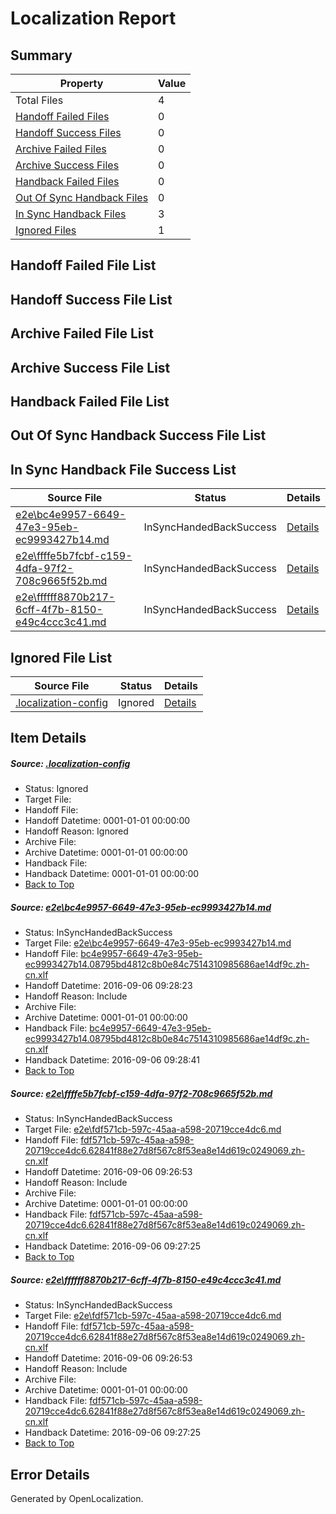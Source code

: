 # <a name='report-top'></a> Localization Report

## Summary
 Property | Value 
 -------- | ----- 
 Total Files | 4
[ Handoff Failed Files ](#handoff-failed-list)| 0
[ Handoff Success Files ](#handoff-success-list)| 0
[ Archive Failed Files ](#archive-failed-list)| 0
[ Archive Success Files ](#archive-success-list)| 0
[ Handback Failed Files ](#handback-failed-list)| 0
[ Out Of Sync Handback Files ](#outofsync-handback-success-list)| 0
[ In Sync Handback Files ](#insync-handback-success-list)| 3
[ Ignored Files ](#ignored-list)| 1

## <a name='handoff-failed-list'></a> Handoff Failed File List

## <a name='handoff-success-list'></a> Handoff Success File List

## <a name='archive-failed-list'></a> Archive Failed File List

## <a name='archive-success-list'></a> Archive Success File List

## <a name='handback-failed-list'></a> Handback Failed File List

## <a name='outofsync-handback-success-list'></a> Out Of Sync Handback Success File List

## <a name='insync-handback-success-list'></a> In Sync Handback File Success List
 Source File | Status | Details 
 ----------- | ------ | ------- 
 [e2e\bc4e9957-6649-47e3-95eb-ec9993427b14.md](https://github.com/OpenLocalizationTestOrg/ol-test0/blob/b24ba39383dc43ceb4c053302fd9b88e5889b464/e2e/bc4e9957-6649-47e3-95eb-ec9993427b14.md) | InSyncHandedBackSuccess | [Details](#bd9429c5f5694083d5031bdfebd27a9a1c1b3aea1)
 [e2e\ffffe5b7fcbf-c159-4dfa-97f2-708c9665f52b.md](https://github.com/OpenLocalizationTestOrg/ol-test0/blob/95649070dca3ca022cf53f36db5ecae631838960/e2e/ffffe5b7fcbf-c159-4dfa-97f2-708c9665f52b.md) | InSyncHandedBackSuccess | [Details](#6c8e7e51320a3a74d078497bde329ec8d723cb702)
 [e2e\ffffff8870b217-6cff-4f7b-8150-e49c4ccc3c41.md](https://github.com/OpenLocalizationTestOrg/ol-test0/blob/b24ba39383dc43ceb4c053302fd9b88e5889b464/e2e/ffffff8870b217-6cff-4f7b-8150-e49c4ccc3c41.md) | InSyncHandedBackSuccess | [Details](#6c8e7e51320a3a74d078497bde329ec8d723cb703)

## <a name='ignored-list'></a> Ignored File List
 Source File | Status | Details 
 ----------- | ------ | ------- 
 [.localization-config](https://github.com/OpenLocalizationTestOrg/ol-test0/blob/b24ba39383dc43ceb4c053302fd9b88e5889b464/.localization-config) | Ignored | [Details](#3d4f252ac210baf56311d7e97dcc2db10974dbd20)

## Item Details
##### <a name='3d4f252ac210baf56311d7e97dcc2db10974dbd20'></a> Source: [.localization-config](https://github.com/OpenLocalizationTestOrg/ol-test0/blob/b24ba39383dc43ceb4c053302fd9b88e5889b464/.localization-config)
* Status: Ignored
* Target File: 
* Handoff File: 
* Handoff Datetime: 0001-01-01 00:00:00
* Handoff Reason: Ignored
* Archive File: 
* Archive Datetime: 0001-01-01 00:00:00
* Handback File: 
* Handback Datetime: 0001-01-01 00:00:00
* [Back to Top](#report-top)

##### <a name='bd9429c5f5694083d5031bdfebd27a9a1c1b3aea1'></a> Source: [e2e\bc4e9957-6649-47e3-95eb-ec9993427b14.md](https://github.com/OpenLocalizationTestOrg/ol-test0/blob/b24ba39383dc43ceb4c053302fd9b88e5889b464/e2e/bc4e9957-6649-47e3-95eb-ec9993427b14.md)
* Status: InSyncHandedBackSuccess
* Target File: [e2e\bc4e9957-6649-47e3-95eb-ec9993427b14.md](https://github.com/OpenLocalizationTestOrg/ol-test0-zhcn/blob/4fd213ccd0af298d186984d12a9e54558f9bf952/e2e/bc4e9957-6649-47e3-95eb-ec9993427b14.md)
* Handoff File: [bc4e9957-6649-47e3-95eb-ec9993427b14.08795bd4812c8b0e84c7514310985686ae14df9c.zh-cn.xlf](https://github.com/OpenLocalizationTestOrg/ol-test0-handoff/blob/a1af7488fffb161e33d0c5a44ce3c4221389447e/ol-handoff/OpenLocalizationTestOrg/ol-test0-zhcn/ci/ht/bc4e9957-6649-47e3-95eb-ec9993427b14.08795bd4812c8b0e84c7514310985686ae14df9c.zh-cn.xlf)
* Handoff Datetime: 2016-09-06 09:28:23
* Handoff Reason: Include
* Archive File: 
* Archive Datetime: 0001-01-01 00:00:00
* Handback File: [bc4e9957-6649-47e3-95eb-ec9993427b14.08795bd4812c8b0e84c7514310985686ae14df9c.zh-cn.xlf](https://github.com/OpenLocalizationTestOrg/ol-test0-handback/blob/ae776d1066acc2d38c4266997f3d9a25caebe5d4/ol-handback/OpenLocalizationTestOrg/ol-test0-zhcn/ci/ht/bc4e9957-6649-47e3-95eb-ec9993427b14.08795bd4812c8b0e84c7514310985686ae14df9c.zh-cn.xlf)
* Handback Datetime: 2016-09-06 09:28:41
* [Back to Top](#report-top)

##### <a name='6c8e7e51320a3a74d078497bde329ec8d723cb702'></a> Source: [e2e\ffffe5b7fcbf-c159-4dfa-97f2-708c9665f52b.md](https://github.com/OpenLocalizationTestOrg/ol-test0/blob/95649070dca3ca022cf53f36db5ecae631838960/e2e/ffffe5b7fcbf-c159-4dfa-97f2-708c9665f52b.md)
* Status: InSyncHandedBackSuccess
* Target File: [e2e\fdf571cb-597c-45aa-a598-20719cce4dc6.md](https://github.com/OpenLocalizationTestOrg/ol-test0-zhcn/blob/ccaf0e5eb51210de59055f7496c49d36427d9817/e2e/fdf571cb-597c-45aa-a598-20719cce4dc6.md)
* Handoff File: [fdf571cb-597c-45aa-a598-20719cce4dc6.62841f88e27d8f567c8f53ea8e14d619c0249069.zh-cn.xlf](https://github.com/OpenLocalizationTestOrg/ol-test0-handoff/blob/2a53baf9a765257df3f3da8765b48be23c759339/ol-handoff/OpenLocalizationTestOrg/ol-test0-zhcn/ci/ht/fdf571cb-597c-45aa-a598-20719cce4dc6.62841f88e27d8f567c8f53ea8e14d619c0249069.zh-cn.xlf)
* Handoff Datetime: 2016-09-06 09:26:53
* Handoff Reason: Include
* Archive File: 
* Archive Datetime: 0001-01-01 00:00:00
* Handback File: [fdf571cb-597c-45aa-a598-20719cce4dc6.62841f88e27d8f567c8f53ea8e14d619c0249069.zh-cn.xlf](https://github.com/OpenLocalizationTestOrg/ol-test0-handback/blob/f9138ac0e8b5e387fc3adf562ab50696e2f8f443/ol-handback/OpenLocalizationTestOrg/ol-test0-zhcn/ci/ht/fdf571cb-597c-45aa-a598-20719cce4dc6.62841f88e27d8f567c8f53ea8e14d619c0249069.zh-cn.xlf)
* Handback Datetime: 2016-09-06 09:27:25
* [Back to Top](#report-top)

##### <a name='6c8e7e51320a3a74d078497bde329ec8d723cb703'></a> Source: [e2e\ffffff8870b217-6cff-4f7b-8150-e49c4ccc3c41.md](https://github.com/OpenLocalizationTestOrg/ol-test0/blob/b24ba39383dc43ceb4c053302fd9b88e5889b464/e2e/ffffff8870b217-6cff-4f7b-8150-e49c4ccc3c41.md)
* Status: InSyncHandedBackSuccess
* Target File: [e2e\fdf571cb-597c-45aa-a598-20719cce4dc6.md](https://github.com/OpenLocalizationTestOrg/ol-test0-zhcn/blob/ccaf0e5eb51210de59055f7496c49d36427d9817/e2e/fdf571cb-597c-45aa-a598-20719cce4dc6.md)
* Handoff File: [fdf571cb-597c-45aa-a598-20719cce4dc6.62841f88e27d8f567c8f53ea8e14d619c0249069.zh-cn.xlf](https://github.com/OpenLocalizationTestOrg/ol-test0-handoff/blob/2a53baf9a765257df3f3da8765b48be23c759339/ol-handoff/OpenLocalizationTestOrg/ol-test0-zhcn/ci/ht/fdf571cb-597c-45aa-a598-20719cce4dc6.62841f88e27d8f567c8f53ea8e14d619c0249069.zh-cn.xlf)
* Handoff Datetime: 2016-09-06 09:26:53
* Handoff Reason: Include
* Archive File: 
* Archive Datetime: 0001-01-01 00:00:00
* Handback File: [fdf571cb-597c-45aa-a598-20719cce4dc6.62841f88e27d8f567c8f53ea8e14d619c0249069.zh-cn.xlf](https://github.com/OpenLocalizationTestOrg/ol-test0-handback/blob/f9138ac0e8b5e387fc3adf562ab50696e2f8f443/ol-handback/OpenLocalizationTestOrg/ol-test0-zhcn/ci/ht/fdf571cb-597c-45aa-a598-20719cce4dc6.62841f88e27d8f567c8f53ea8e14d619c0249069.zh-cn.xlf)
* Handback Datetime: 2016-09-06 09:27:25
* [Back to Top](#report-top)


## Error Details

Generated by OpenLocalization.
